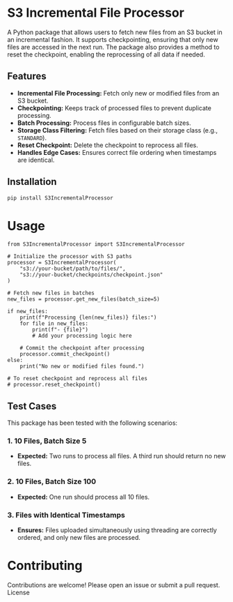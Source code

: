 # S3 Incremental File Processor

A Python package that allows users to fetch new files from an S3 bucket in an incremental fashion. It supports checkpointing, ensuring that only new files are accessed in the next run. The package also provides a method to reset the checkpoint, enabling the reprocessing of all data if needed.

## Features

- **Incremental File Processing:** Fetch only new or modified files from an S3 bucket.
- **Checkpointing:** Keeps track of processed files to prevent duplicate processing.
- **Batch Processing:** Process files in configurable batch sizes.
- **Storage Class Filtering:** Fetch files based on their storage class (e.g., `STANDARD`).
- **Reset Checkpoint:** Delete the checkpoint to reprocess all files.
- **Handles Edge Cases:** Ensures correct file ordering when timestamps are identical.

## Installation

```bash
pip install S3IncrementalProcessor
```

# Usage
```agsl
from S3IncrementalProcessor import S3IncrementalProcessor

# Initialize the processor with S3 paths
processor = S3IncrementalProcessor(
    "s3://your-bucket/path/to/files/",
    "s3://your-bucket/checkpoints/checkpoint.json"
)

# Fetch new files in batches
new_files = processor.get_new_files(batch_size=5)

if new_files:
    print(f"Processing {len(new_files)} files:")
    for file in new_files:
        print(f"- {file}")
        # Add your processing logic here

    # Commit the checkpoint after processing
    processor.commit_checkpoint()
else:
    print("No new or modified files found.")

# To reset checkpoint and reprocess all files
# processor.reset_checkpoint()

```

## Test Cases

This package has been tested with the following scenarios:

### 1. 10 Files, Batch Size 5
- **Expected:** Two runs to process all files. A third run should return no new files.

### 2. 10 Files, Batch Size 100
- **Expected:** One run should process all 10 files.

### 3. Files with Identical Timestamps
- **Ensures:** Files uploaded simultaneously using threading are correctly ordered, and only new files are processed.



# Contributing

Contributions are welcome! Please open an issue or submit a pull request.
License

